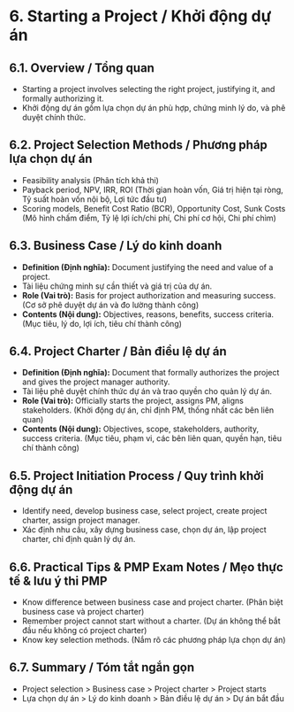 # 6. Starting a Project / Khởi động dự án

## 6.1. Overview / Tổng quan
- Starting a project involves selecting the right project, justifying it, and formally authorizing it.
- Khởi động dự án gồm lựa chọn dự án phù hợp, chứng minh lý do, và phê duyệt chính thức.

## 6.2. Project Selection Methods / Phương pháp lựa chọn dự án
- Feasibility analysis (Phân tích khả thi)
- Payback period, NPV, IRR, ROI (Thời gian hoàn vốn, Giá trị hiện tại ròng, Tỷ suất hoàn vốn nội bộ, Lợi tức đầu tư)
- Scoring models, Benefit Cost Ratio (BCR), Opportunity Cost, Sunk Costs (Mô hình chấm điểm, Tỷ lệ lợi ích/chi phí, Chi phí cơ hội, Chi phí chìm)

## 6.3. Business Case / Lý do kinh doanh
- **Definition (Định nghĩa):** Document justifying the need and value of a project.
- Tài liệu chứng minh sự cần thiết và giá trị của dự án.
- **Role (Vai trò):** Basis for project authorization and measuring success. (Cơ sở phê duyệt dự án và đo lường thành công)
- **Contents (Nội dung):** Objectives, reasons, benefits, success criteria. (Mục tiêu, lý do, lợi ích, tiêu chí thành công)

## 6.4. Project Charter / Bản điều lệ dự án
- **Definition (Định nghĩa):** Document that formally authorizes the project and gives the project manager authority.
- Tài liệu phê duyệt chính thức dự án và trao quyền cho quản lý dự án.
- **Role (Vai trò):** Officially starts the project, assigns PM, aligns stakeholders. (Khởi động dự án, chỉ định PM, thống nhất các bên liên quan)
- **Contents (Nội dung):** Objectives, scope, stakeholders, authority, success criteria. (Mục tiêu, phạm vi, các bên liên quan, quyền hạn, tiêu chí thành công)

## 6.5. Project Initiation Process / Quy trình khởi động dự án
- Identify need, develop business case, select project, create project charter, assign project manager.
- Xác định nhu cầu, xây dựng business case, chọn dự án, lập project charter, chỉ định quản lý dự án.

## 6.6. Practical Tips & PMP Exam Notes / Mẹo thực tế & lưu ý thi PMP
- Know difference between business case and project charter. (Phân biệt business case và project charter)
- Remember project cannot start without a charter. (Dự án không thể bắt đầu nếu không có project charter)
- Know key selection methods. (Nắm rõ các phương pháp lựa chọn dự án)

## 6.7. Summary / Tóm tắt ngắn gọn
- Project selection > Business case > Project charter > Project starts
- Lựa chọn dự án > Lý do kinh doanh > Bản điều lệ dự án > Dự án bắt đầu 